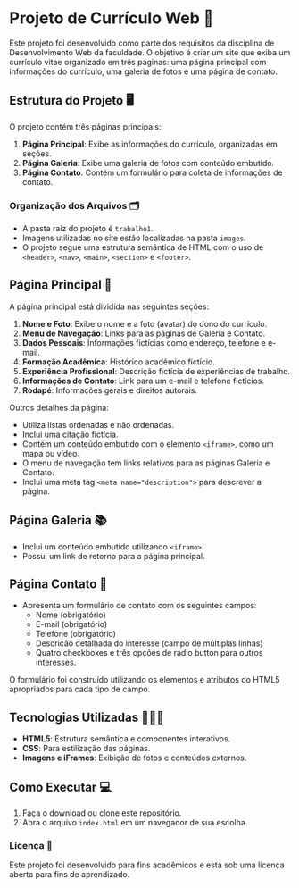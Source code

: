 
# Projeto de Currículo Web 🪪

Este projeto foi desenvolvido como parte dos requisitos da disciplina de Desenvolvimento Web da faculdade. O objetivo é criar um site que exiba um currículo vitae organizado em três páginas: uma página principal com informações do currículo, uma galeria de fotos e uma página de contato.

## Estrutura do Projeto 🖥️

O projeto contém três páginas principais:

1. **Página Principal**: Exibe as informações do currículo, organizadas em seções.
2. **Página Galeria**: Exibe uma galeria de fotos com conteúdo embutido.
3. **Página Contato**: Contém um formulário para coleta de informações de contato.

### Organização dos Arquivos 🗂️

- A pasta raiz do projeto é `trabalho1`.
- Imagens utilizadas no site estão localizadas na pasta `images`.
- O projeto segue uma estrutura semântica de HTML com o uso de `<header>`, `<nav>`, `<main>`, `<section>` e `<footer>`.

## Página Principal 📑

A página principal está dividida nas seguintes seções:

1. **Nome e Foto**: Exibe o nome e a foto (avatar) do dono do currículo.
2. **Menu de Navegação**: Links para as páginas de Galeria e Contato.
3. **Dados Pessoais**: Informações fictícias como endereço, telefone e e-mail.
4. **Formação Acadêmica**: Histórico acadêmico fictício.
5. **Experiência Profissional**: Descrição fictícia de experiências de trabalho.
6. **Informações de Contato**: Link para um e-mail e telefone fictícios.
7. **Rodapé**: Informações gerais e direitos autorais.

Outros detalhes da página:

- Utiliza listas ordenadas e não ordenadas.
- Inclui uma citação fictícia.
- Contém um conteúdo embutido com o elemento `<iframe>`, como um mapa ou vídeo.
- O menu de navegação tem links relativos para as páginas Galeria e Contato.
- Inclui uma meta tag `<meta name="description">` para descrever a página.

## Página Galeria 📚

- Inclui um conteúdo embutido utilizando `<iframe>`.
- Possui um link de retorno para a página principal.

## Página Contato 📠

- Apresenta um formulário de contato com os seguintes campos:
  - Nome (obrigatório)
  - E-mail (obrigatório)
  - Telefone (obrigatório)
  - Descrição detalhada do interesse (campo de múltiplas linhas)
  - Quatro checkboxes e três opções de radio button para outros interesses.

O formulário foi construído utilizando os elementos e atributos do HTML5 apropriados para cada tipo de campo.

## Tecnologias Utilizadas 👩🏽‍💻

- **HTML5**: Estrutura semântica e componentes interativos.
- **CSS**: Para estilização das páginas.
- **Imagens e iFrames**: Exibição de fotos e conteúdos externos.

## Como Executar 💻

1. Faça o download ou clone este repositório.
2. Abra o arquivo `index.html` em um navegador de sua escolha.

### Licença 📃

Este projeto foi desenvolvido para fins acadêmicos e está sob uma licença aberta para fins de aprendizado.

